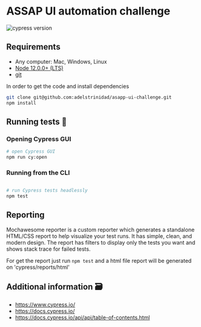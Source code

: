 # ASSAP UI automation challenge
![cypress version](https://img.shields.io/badge/cypress-9.2.1-brightgreen)


## Requirements

- Any computer: Mac, Windows, Linux
- [Node 12.0.0+ (LTS)](https://nodejs.org/)
- [git](https://git-scm.com)

In order to get the code and install dependencies

```bash
git clone git@github.com:adelstrinidad/asapp-ui-challenge.git
npm install
```
## Running tests 🐛
### Opening Cypress GUI

```bash
# open Cypress GUI
npm run cy:open
```

### Running from the CLI


```bash

# run Cypress tests headlessly
npm test
```

## Reporting
Mochawesome reporter is a custom reporter which generates a standalone HTML/CSS report to help visualize your test runs. It has simple, clean, and modern design. The report has filters to display only the tests you want and shows stack trace for failed tests.

For get the report just run `npm test` and a html file report will be generated on 'cypress/reports/html'
## Additional information 🗃

- https://www.cypress.io/
- https://docs.cypress.io/
- https://docs.cypress.io/api/api/table-of-contents.html

[ci-badge]: https://circleci.com/gh/cypress-io/testing-workshop-cypress.svg?style=svg
[ci-url]: https://circleci.com/gh/cypress-io/testing-workshop-cypress
[renovate-badge]: https://img.shields.io/badge/renovate-app-blue.svg
[renovate-app]: https://renovateapp.com/
